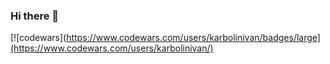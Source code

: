 ### Hi there 👋

[![codewars](https://www.codewars.com/users/karbolinivan/badges/large](https://www.codewars.com/users/karbolinivan/) 

<!--
**karbolinivan/karbolinivan** is a ✨ _special_ ✨ repository because its `README.md` (this file) appears on your GitHub profile.

Here are some ideas to get you started:

- 🔭 I’m currently working on ...
- 🌱 I’m currently learning ...
- 👯 I’m looking to collaborate on ...
- 🤔 I’m looking for help with ...
- 💬 Ask me about ...
- 📫 How to reach me: ...
- 😄 Pronouns: ...
- ⚡ Fun fact: ...
-->
